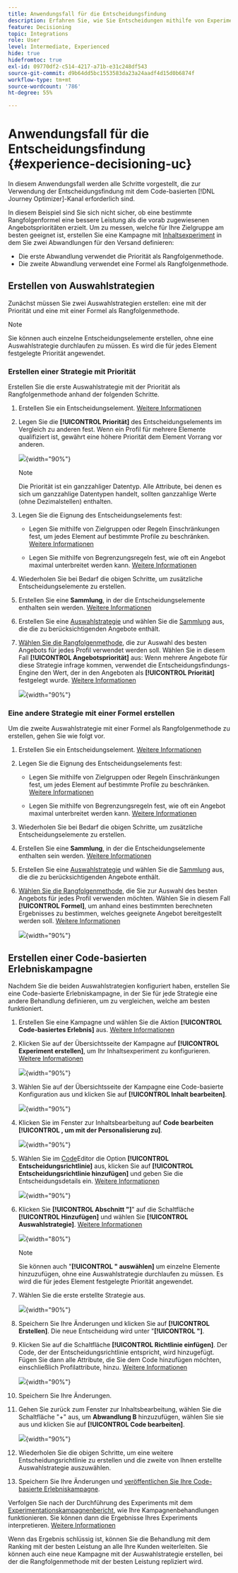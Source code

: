 ```yaml
---
title: Anwendungsfall für die Entscheidungsfindung
description: Erfahren Sie, wie Sie Entscheidungen mithilfe von Experimenten mit dem Code-basierten Kanal erstellen.
feature: Decisioning
topic: Integrations
role: User
level: Intermediate, Experienced
hide: true
hidefromtoc: true
exl-id: 09770df2-c514-4217-a71b-e31c248df543
source-git-commit: d9b64dd5bc1553583da23a24aadf4d15d0b6874f
workflow-type: tm+mt
source-wordcount: '786'
ht-degree: 55%

---
```


# Anwendungsfall für die Entscheidungsfindung {#experience-decisioning-uc}

In diesem Anwendungsfall werden alle Schritte vorgestellt, die zur Verwendung der Entscheidungsfindung mit dem Code-basierten [!DNL Journey Optimizer]-Kanal erforderlich sind.

In diesem Beispiel sind Sie sich nicht sicher, ob eine bestimmte Rangfolgenformel eine bessere Leistung als die vorab zugewiesenen Angebotsprioritäten erzielt. Um zu messen, welche für Ihre Zielgruppe am besten geeignet ist, erstellen Sie eine Kampagne mit [Inhaltsexperiment](../content-management/content-experiment.md) in dem Sie zwei Abwandlungen für den Versand definieren:

* Die erste Abwandlung verwendet die Priorität als Rangfolgenmethode.
* Die zweite Abwandlung verwendet eine Formel als Rangfolgenmethode.

## Erstellen von Auswahlstrategien

Zunächst müssen Sie zwei Auswahlstrategien erstellen: eine mit der Priorität und eine mit einer Formel als Rangfolgenmethode.

>[!NOTE]
>
>Sie können auch einzelne Entscheidungselemente erstellen, ohne eine Auswahlstrategie durchlaufen zu müssen. Es wird die für jedes Element festgelegte Priorität angewendet.

### Erstellen einer Strategie mit Priorität

Erstellen Sie die erste Auswahlstrategie mit der Priorität als Rangfolgenmethode anhand der folgenden Schritte.

1. Erstellen Sie ein Entscheidungselement. [Weitere Informationen](items.md)

1. Legen Sie die **[!UICONTROL Priorität]** des Entscheidungselements im Vergleich zu anderen fest. Wenn ein Profil für mehrere Elemente qualifiziert ist, gewährt eine höhere Priorität dem Element Vorrang vor anderen.

   ![](assets/exd-uc-item-priority.png){width="90%"}

   >[!NOTE]
   >
   >Die Priorität ist ein ganzzahliger Datentyp. Alle Attribute, bei denen es sich um ganzzahlige Datentypen handelt, sollten ganzzahlige Werte (ohne Dezimalstellen) enthalten.

1. Legen Sie die Eignung des Entscheidungselements fest:

   * Legen Sie mithilfe von Zielgruppen oder Regeln Einschränkungen fest, um jedes Element auf bestimmte Profile zu beschränken. [Weitere Informationen](items.md#eligibility)

   * Legen Sie mithilfe von Begrenzungsregeln fest, wie oft ein Angebot maximal unterbreitet werden kann. [Weitere Informationen](items.md#capping)

1. Wiederholen Sie bei Bedarf die obigen Schritte, um zusätzliche Entscheidungselemente zu erstellen.

1. Erstellen Sie eine **Sammlung**, in der die Entscheidungselemente enthalten sein werden. [Weitere Informationen](collections.md)

1. Erstellen Sie eine [Auswahlstrategie](selection-strategies.md#create-selection-strategy) und wählen Sie die [Sammlung](collections.md) aus, die die zu berücksichtigenden Angebote enthält.

1. [Wählen Sie die Rangfolgenmethode](#select-ranking-method), die zur Auswahl des besten Angebots für jedes Profil verwendet werden soll. Wählen Sie in diesem Fall **[!UICONTROL Angebotspriorität]** aus: Wenn mehrere Angebote für diese Strategie infrage kommen, verwendet die Entscheidungsfindungs-Engine den Wert, der in den Angeboten als **[!UICONTROL Priorität]** festgelegt wurde. [Weitere Informationen](selection-strategies.md#offer-priority)

   ![](assets/exd-uc-strategy-priority.png){width="90%"}

### Eine andere Strategie mit einer Formel erstellen

Um die zweite Auswahlstrategie mit einer Formel als Rangfolgenmethode zu erstellen, gehen Sie wie folgt vor.

1. Erstellen Sie ein Entscheidungselement. [Weitere Informationen](items.md)

   <!--Do you need to set the same **[!UICONTROL Priority]** as for the first decision item, or it won't be considered at all?-->

1. Legen Sie die Eignung des Entscheidungselements fest:

   * Legen Sie mithilfe von Zielgruppen oder Regeln Einschränkungen fest, um jedes Element auf bestimmte Profile zu beschränken. [Weitere Informationen](items.md#eligibility)

   * Legen Sie mithilfe von Begrenzungsregeln fest, wie oft ein Angebot maximal unterbreitet werden kann. [Weitere Informationen](items.md#capping)

1. Wiederholen Sie bei Bedarf die obigen Schritte, um zusätzliche Entscheidungselemente zu erstellen.

1. Erstellen Sie eine **Sammlung**, in der die Entscheidungselemente enthalten sein werden. [Weitere Informationen](collections.md)

1. Erstellen Sie eine [Auswahlstrategie](selection-strategies.md#create-selection-strategy) und wählen Sie die [Sammlung](collections.md) aus, die die zu berücksichtigenden Angebote enthält.

1. [Wählen Sie die Rangfolgenmethode](#select-ranking-method), die Sie zur Auswahl des besten Angebots für jedes Profil verwenden möchten. Wählen Sie in diesem Fall **[!UICONTROL Formel]**, um anhand eines bestimmten berechneten Ergebnisses zu bestimmen, welches geeignete Angebot bereitgestellt werden soll. [Weitere Informationen](selection-strategies.md#ranking-formula)

   ![](assets/exd-uc-strategy-formula.png){width="90%"}

## Erstellen einer Code-basierten Erlebniskampagne

<!--To present the best dynamic offer and experience to your visitors on your website or mobile app, add a decision policy to a code-based campaign.

Define two delivery treatments each containing a different decision policy.-->

Nachdem Sie die beiden Auswahlstrategien konfiguriert haben, erstellen Sie eine Code-basierte Erlebniskampagne, in der Sie für jede Strategie eine andere Behandlung definieren, um zu vergleichen, welche am besten funktioniert.

1. Erstellen Sie eine Kampagne und wählen Sie die Aktion **[!UICONTROL Code-basiertes Erlebnis]** aus. [Weitere Informationen](../code-based/create-code-based.md)

1. Klicken Sie auf der Übersichtsseite der Kampagne auf **[!UICONTROL Experiment erstellen]**, um Ihr Inhaltsexperiment zu konfigurieren. [Weitere Informationen](../content-management/content-experiment.md)

   ![](assets/exd-uc-create-experiment.png){width="90%"}

1. Wählen Sie auf der Übersichtsseite der Kampagne eine Code-basierte Konfiguration aus und klicken Sie auf **[!UICONTROL Inhalt bearbeiten]**.

   ![](assets/exd-uc-edit-cbe-content.png){width="90%"}

1. Klicken Sie im Fenster zur Inhaltsbearbeitung auf **Code bearbeiten** **[!UICONTROL , um mit der Personalisierung zu]**.

   ![](assets/exd-uc-experiment-treatment-a.png){width="90%"}

1. Wählen Sie im [Code](../code-based/create-code-based.md#edit-code)Editor die Option **[!UICONTROL Entscheidungsrichtlinie]** aus, klicken Sie auf **[!UICONTROL Entscheidungsrichtlinie hinzufügen]** und geben Sie die Entscheidungsdetails ein. [Weitere Informationen](create-decision.md#add)

   ![](assets/decision-code-based-create.png){width="90%"}

1. Klicken Sie **[!UICONTROL Abschnitt &quot;]**&quot; auf die Schaltfläche **[!UICONTROL Hinzufügen]** und wählen Sie **[!UICONTROL Auswahlstrategie]**. [Weitere Informationen](create-decision.md#select)

   ![](assets/decision-code-based-strategy-sequence.png){width="80%"}

   >[!NOTE]
   >
   >Sie können auch &quot;**[!UICONTROL &quot; auswählen]** um einzelne Elemente hinzuzufügen, ohne eine Auswahlstrategie durchlaufen zu müssen. Es wird die für jedes Element festgelegte Priorität angewendet.

1. Wählen Sie die erste erstellte Strategie aus.

   ![](assets/exd-uc-experiment-strategy-priority.png){width="90%"}

1. Speichern Sie Ihre Änderungen und klicken Sie auf **[!UICONTROL Erstellen]**. Die neue Entscheidung wird unter &quot;**[!UICONTROL &quot;]**.

1. Klicken Sie auf die Schaltfläche **[!UICONTROL Richtlinie einfügen]**. Der Code, der der Entscheidungsrichtlinie entspricht, wird hinzugefügt. Fügen Sie dann alle Attribute, die Sie dem Code hinzufügen möchten, einschließlich Profilattribute, hinzu. [Weitere Informationen](create-decision.md#use-decision-policy)

   ![](assets/exd-uc-experiment-insert-policy.png){width="90%"}

1. Speichern Sie Ihre Änderungen.

1. Gehen Sie zurück zum Fenster zur Inhaltsbearbeitung, wählen Sie die Schaltfläche &quot;+&quot; aus, um **Abwandlung B** hinzuzufügen, wählen Sie sie aus und klicken Sie auf **[!UICONTROL Code bearbeiten]**.

   ![](assets/exd-uc-experiment-treatment-b.png){width="90%"}

1. Wiederholen Sie die obigen Schritte, um eine weitere Entscheidungsrichtlinie zu erstellen und die zweite von Ihnen erstellte Auswahlstrategie auszuwählen. <!--Do you need to create exactly the same content to compare only the ranking method?-->

1. Speichern Sie Ihre Änderungen und [veröffentlichen Sie Ihre Code-basierte Erlebniskampagne](../code-based/publish-code-based.md).

Verfolgen Sie nach der Durchführung des Experiments mit dem [Experimentationskampagnenbericht](../reports/campaign-global-report-cja-experimentation.md), wie Ihre Kampagnenbehandlungen funktionieren.<!-- and [report on decisioning](cja-reporting.md).--> Sie können dann die Ergebnisse Ihres Experiments interpretieren. [Weitere Informationen](../content-management/get-started-experiment.md#interpret-results)

Wenn das Ergebnis schlüssig ist, können Sie die Behandlung mit dem Ranking mit der besten Leistung an alle Ihre Kunden weiterleiten. Sie können auch eine neue Kampagne mit der Auswahlstrategie erstellen, bei der die Rangfolgenmethode mit der besten Leistung repliziert wird.